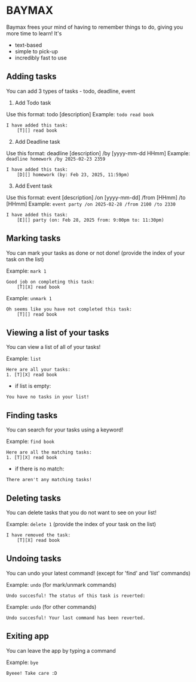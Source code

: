 # BAYMAX

Baymax frees your mind of having to remember things to do, giving you more time to learn! It's

- text-based
- simple to pick-up
- incredibly fast to use

## Adding tasks

You can add 3 types of tasks - todo, deadline, event

1) Add Todo task

Use this format: todo [description]
Example: `todo read book`

```
I have added this task:
    [T][] read book
```

2) Add Deadline task

Use this format: deadline [description] /by [yyyy-mm-dd HHmm]
Example: `deadline homework /by 2025-02-23 2359`

```
I have added this task:
    [D][] homework (by: Feb 23, 2025, 11:59pm)
```

3) Add Event task

Use this format: event [description] /on [yyyy-mm-dd] /from [HHmm] /to [HHmm]
Example: `event party /on 2025-02-28 /from 2100 /to 2330`

```
I have added this task:
    [E][] party (on: Feb 28, 2025 from: 9:00pm to: 11:30pm)
```

## Marking tasks

You can mark your tasks as done or not done!
(provide the index of your task on the list)

Example: `mark 1`

```
Good job on completing this task:
    [T][X] read book
```

Example: `unmark 1`

```
Oh seems like you have not completed this task:
    [T][] read book
```

## Viewing a list of your tasks

You can view a list of all of your tasks!

Example: `list`

```
Here are all your tasks:
1. [T][X] read book 
```

* if list is empty:
```
You have no tasks in your list!
```

## Finding tasks

You can search for your tasks using a keyword!

Example: `find book`

```
Here are all the matching tasks:
1. [T][X] read book 
```

* if there is no match:
```
There aren't any matching tasks!
```

## Deleting tasks

You can delete tasks that you do not want to see on your list!

Example: `delete 1`
(provide the index of your task on the list)

```
I have removed the task:
    [T][X] read book
```

## Undoing tasks

You can undo your latest command! (except for 'find' and 'list' commands)

Example: `undo` (for mark/unmark commands)

```
Undo succesful! The status of this task is reverted:
```

Example: `undo` (for other commands)

```
Undo succesful! Your last command has been reverted.
```

## Exiting app

You can leave the app by typing a command

Example: `bye`

```
Byeee! Take care :D
```

